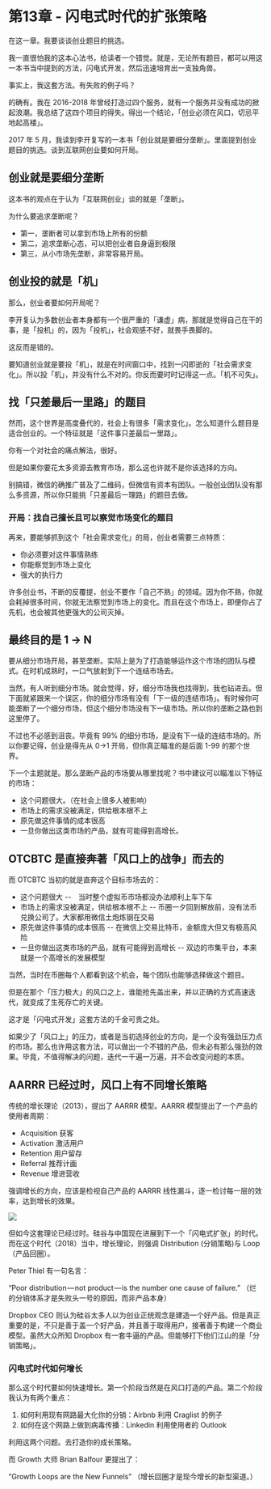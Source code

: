 # 第13章 - 闪电式时代的扩张策略

在这一章。我要谈谈创业题目的挑选。

我一直很怕我的这本心法书，给读者一个错觉。就是，无论所有题目，都可以用这一本书当中提到的方法，闪电式开发，然后迅速培育出一支独角兽。

事实上，我这套方法。有失败的例子吗？

的确有。我在 2016-2018 年曾经打造过四个服务，就有一个服务并没有成功的掀起浪潮。我总结了这四个项目的得失。得出一个结论，「创业必须在风口，切忌平地起高楼」。

2017 年 5 月，我读到李开复写的一本书「创业就是要细分垄断」。里面提到创业题目的挑选。谈到互联网创业要如何开局。

## 创业就是要细分垄断

这本书的观点在于认为「互联网创业」谈的就是「垄断」。

为什么要追求垄断呢？

* 第一，垄断者可以拿到市场上所有的份额
* 第二，追求垄断心态，可以把创业者自身逼到极限
* 第三，从小市场先垄断，非常容易开局。

## 创业投的就是「机」

那么，创业者要如何开局呢？

李开复认为多数创业者本身都有一个很严重的「谦虚」病，那就是觉得自己在干的事，是「投机」的，因为「投机」，社会观感不好，就畏手畏脚的。

这反而是错的。

要知道创业就是要投「机」，就是在时间窗口中，找到一闪即逝的「社会需求变化」。所以投「机」，并没有什么不对的。你反而要时时记得这一点。「机不可失」。

## 找「只差最后一里路」的题目

然而，这个世界是高度叠代的，社会上有很多「需求变化」。怎么知道什么题目是适合创业的。一个特征就是「这件事只差最后一里路」。

你有一个对社会的痛点解法，很好。

但是如果你要花太多资源去教育市场，那么这也许就不是你该选择的方向。

别搞错，微信的确推广普及了二维码，但微信有资本有团队。一般创业团队没有那么多资源，所以你只能挑「只差最后一理路」的题目去做。

### 开局：找自己擅长且可以察觉市场变化的题目

再来，要能够抓到这个「社会需求变化」的局，创业者需要三点特质：

* 你必须要对这件事情熟练
* 你能察觉到市场上变化
* 强大的执行力

许多创业书，不断的反覆提，创业不要作「自己不熟」的领域。因为你不熟，你就会耗掉很多时间，你就无法察觉到市场上的变化。而且在这个市场上，即便你占了先机，也会被其他更强大的公司灭掉。

## 最终目的是 1 -> N

要从细分市场开局，甚至垄断。实际上是为了打造能够运作这个市场的团队与模式。在时机成熟时，一口气放射到下一个连结市场去。

当然，有人听到细分市场。就会觉得，好，细分市场我也找得到，我也钻进去。但下面就紧跟来一个误区，你的细分市场有没有「下一级的连结市场」。有时候你可能垄断了一个细分市场，但这个细分市场没有下一级市场。所以你的垄断之路也到这里停了。

不过也不必感到沮丧。毕竟有 99% 的细分市场，是没有下一级的连结市场的。所以你要记得，创业是得先从 0->1 开局，但你真正瞄准的是后面 1-99 的那个世界。

下一个主题就是。那么垄断产品的市场要从哪里找呢？书中建议可以瞄准以下特征的市场：

* 这个问题很大。（在社会上很多人被影响）
* 市场上的需求没被满足，供给根本根不上
* 原先做这件事情的成本很高
* 一旦你做出这类市场的产品，就有可能得到高增长。

## OTCBTC 是直接奔著「风口上的战争」而去的

而 OTCBTC 当初的就是直奔这个目标市场去的：

* 这个问题很大 --　当时整个虚拟币市场都没办法顺利上车下车
* 市场上的需求没被满足，供给根本根不上 -- 币圈一夕回到解放前，没有法币兑换公司了。大家都用微信土炮炼钢在交易
* 原先做这件事情的成本很高 -- 在微信上交易比特币，金额庞大但又有极高风险
* 一旦你做出这类市场的产品，就有可能得到高增长 -- 双边的市集平台，本来就是一个高增长的发展模型

当然，当时在币圈每个人都看到这个机会，每个团队也能够选择做这个题目。

但是在那个「压力极大」的风口之上，谁能抢先盖出来，并以正确的方式高速迭代，就变成了生死存亡的关键。

这才是「闪电式开发」这套方法的千金可贵之处。

如果少了「风口上」的压力，或者是当初选择创业的方向，是一个没有强劲压力点的市场。那么也许用这套方法，可以做出一个不错的产品，但未必有那么强劲的效果。毕竟，不值得解决的问题，迭代一千遍一万遍，并不会改变问题的本质。

## AARRR 已经过时，风口上有不同增长策略

传统的增长理论（2013），提出了 AARRR 模型。AARRR 模型提出了一个产品的使用者周期：

* Acquisition 获客
* Activation 激活用户
* Retention 用户留存
* Referral 推荐计画
* Revenue  增进营收

强调增长的方向，应该是检视自己产品的 AARRR 线性漏斗，逐一检讨每一层的效率，达到增长的效果。

![](https://imgur.com/oUxGHs6.png)

但如今这套理论已经过时。硅谷与中国现在进展到下一个「闪电式扩张」的时代。而在这个时代（2018）当中，增长理论，则强调 Distribution (分销策略)与 Loop（产品回圈）。

Peter Thiel 有一句名言：

“Poor distribution — not product — is the number one cause of failure.” （烂的分销体系才是失败头一号的原因，而非产品本身）

Dropbox CEO 则认为硅谷太多人以为创业正统观念是建造一个好产品。但是真正重要的是，不只是善于盖一个好产品，并且善于取得用户，接著善于构建一个商业模型。虽然大众所知 Dropbox 有一套牛逼的产品。但能够打下他们江山的是「分销策略」。

### 闪电式时代如何增长

那么这个时代要如何快速增长。第一个阶段当然是在风口打造的产品。第二个阶段我认为有两个重点：

1. 如何利用现有网路最大化你的分销：Airbnb 利用 Craglist 的例子
2. 如何在这个网路上做到病毒传播：Linkedin 利用使用者的 Outlook

利用这两个问题。去打造你的成长策略。



而 Growth 大师 Brian Balfour 更提出了：

“Growth Loops are the New Funnels” （增长回圈才是现今增长的新型渠道。）
